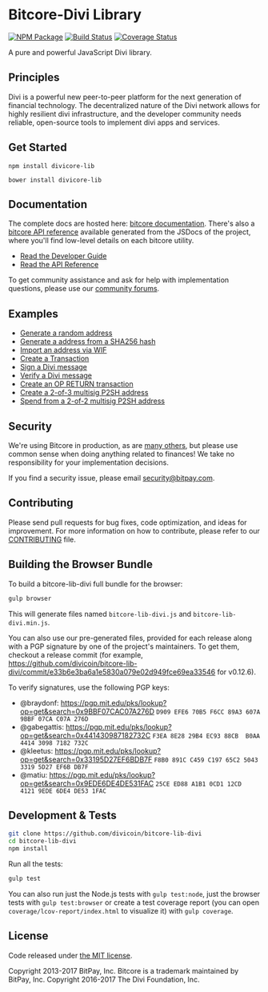 Bitcore-Divi Library
=======

[![NPM Package](https://img.shields.io/npm/v/bitcore-lib-divi.svg?style=flat-square)](https://www.npmjs.org/package/bitcore-lib-divi)
[![Build Status](https://img.shields.io/travis/divicoin/bitcore-lib-divi.svg?branch=master&style=flat-square)](https://travis-ci.org/divicoin/bitcore-lib-divi)
[![Coverage Status](https://img.shields.io/coveralls/divicoin/bitcore-lib-divi.svg?style=flat-square)](https://coveralls.io/github/divicoin/bitcore-lib-divi?branch=master)

A pure and powerful JavaScript Divi library.

## Principles

Divi is a powerful new peer-to-peer platform for the next generation of financial technology. The decentralized nature of the Divi network allows for highly resilient divi infrastructure, and the developer community needs reliable, open-source tools to implement divi apps and services.

## Get Started

```
npm install divicore-lib
```

```
bower install divicore-lib
```

## Documentation

The complete docs are hosted here: [bitcore documentation](http://bitcore.io/guide/). There's also a [bitcore API reference](http://bitcore.io/api/) available generated from the JSDocs of the project, where you'll find low-level details on each bitcore utility.

- [Read the Developer Guide](http://bitcore.io/guide/)
- [Read the API Reference](http://bitcore.io/api/)

To get community assistance and ask for help with implementation questions, please use our [community forums](https://forum.bitcore.io/).

## Examples

* [Generate a random address](https://github.com/divicoin/bitcore-lib-divi/blob/master/docs/examples.md#generate-a-random-address)
* [Generate a address from a SHA256 hash](https://github.com/divicoin/bitcore-lib-divi/blob/master/docs/examples.md#generate-a-address-from-a-sha256-hash)
* [Import an address via WIF](https://github.com/divicoin/bitcore-lib-divi/blob/master/docs/examples.md#import-an-address-via-wif)
* [Create a Transaction](https://github.com/divicoin/bitcore-lib-divi/blob/master/docs/examples.md#create-a-transaction)
* [Sign a Divi message](https://github.com/divicoin/bitcore-lib-divi/blob/master/docs/examples.md#sign-a-bitcoin-message)
* [Verify a Divi message](https://github.com/divicoin/bitcore-lib-divi/blob/master/docs/examples.md#verify-a-bitcoin-message)
* [Create an OP RETURN transaction](https://github.com/divicoin/bitcore-lib-divi/blob/master/docs/examples.md#create-an-op-return-transaction)
* [Create a 2-of-3 multisig P2SH address](https://github.com/divicoin/bitcore-lib-divi/blob/master/docs/examples.md#create-a-2-of-3-multisig-p2sh-address)
* [Spend from a 2-of-2 multisig P2SH address](https://github.com/divicoin/bitcore-lib-divi/blob/master/docs/examples.md#spend-from-a-2-of-2-multisig-p2sh-address)


## Security

We're using Bitcore in production, as are [many others](http://bitcore.io#projects), but please use common sense when doing anything related to finances! We take no responsibility for your implementation decisions.

If you find a security issue, please email security@bitpay.com.

## Contributing

Please send pull requests for bug fixes, code optimization, and ideas for improvement. For more information on how to contribute, please refer to our [CONTRIBUTING](https://github.com/divicoin/bitcore-lib-divi/blob/master/CONTRIBUTING.md) file.

## Building the Browser Bundle

To build a bitcore-lib-divi full bundle for the browser:

```sh
gulp browser
```

This will generate files named `bitcore-lib-divi.js` and `bitcore-lib-divi.min.js`.

You can also use our pre-generated files, provided for each release along with a PGP signature by one of the project's maintainers. To get them, checkout a release commit (for example, https://github.com/divicoin/bitcore-lib-divi/commit/e33b6e3ba6a1e5830a079e02d949fce69ea33546 for v0.12.6).

To verify signatures, use the following PGP keys:
- @braydonf: https://pgp.mit.edu/pks/lookup?op=get&search=0x9BBF07CAC07A276D `D909 EFE6 70B5 F6CC 89A3 607A 9BBF 07CA C07A 276D`
- @gabegattis: https://pgp.mit.edu/pks/lookup?op=get&search=0x441430987182732C `F3EA 8E28 29B4 EC93 88CB  B0AA 4414 3098 7182 732C`
- @kleetus: https://pgp.mit.edu/pks/lookup?op=get&search=0x33195D27EF6BDB7F `F8B0 891C C459 C197 65C2 5043 3319 5D27 EF6B DB7F`
- @matiu: https://pgp.mit.edu/pks/lookup?op=get&search=0x9EDE6DE4DE531FAC `25CE ED88 A1B1 0CD1 12CD  4121 9EDE 6DE4 DE53 1FAC`


## Development & Tests

```sh
git clone https://github.com/divicoin/bitcore-lib-divi
cd bitcore-lib-divi
npm install
```

Run all the tests:

```sh
gulp test
```

You can also run just the Node.js tests with `gulp test:node`, just the browser tests with `gulp test:browser`
or create a test coverage report (you can open `coverage/lcov-report/index.html` to visualize it) with `gulp coverage`.

## License

Code released under [the MIT license](https://github.com/divicoin/bitcore-lib-divi/blob/master/LICENSE).

Copyright 2013-2017 BitPay, Inc. Bitcore is a trademark maintained by BitPay, Inc.
Copyright 2016-2017 The Divi Foundation, Inc.
